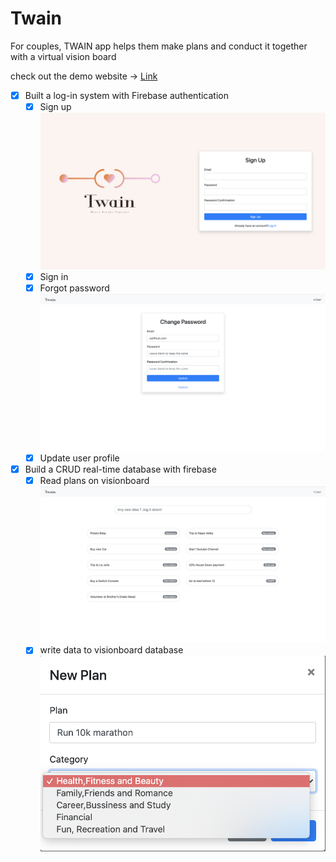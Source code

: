 # Twain

For couples, TWAIN app helps them make plans and conduct it together with a virtual vision board

check out the demo website -> [Link](https://yinnyc.github.io/Twain/)

- [x] Built a log-in system with Firebase authentication
  - [x] Sign up
        ![signup](./demo-img/sigup.png)
  - [x] Sign in
  - [x] Forgot password
        ![update](./demo-img/updateprofile.png)
  - [x] Update user profile
- [x] Build a CRUD real-time database with firebase
  - [x] Read plans on visionboard
        ![read](./demo-img/visionBoard.png)
  - [x] write data to visionboard database
        ![add](./demo-img/addPlan.png)
